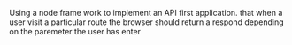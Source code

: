 Using a node frame work to implement an API first application.
that when a user visit a particular route the browser should return a respond depending on the paremeter the user has enter